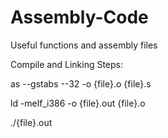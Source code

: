 # Assembly-Code
Useful functions and assembly files

Compile and Linking Steps:

as --gstabs --32 -o {file}.o {file}.s

ld -melf_i386 -o {file}.out {file}.o

./{file}.out